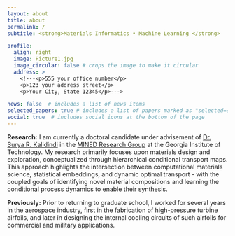 ```yaml
---
layout: about
title: about
permalink: /
subtitle: <strong>Materials Informatics • Machine Learning </strong>

profile:
  align: right
  image: Picture1.jpg
  image_circular: false # crops the image to make it circular
  address: >
    <!---<p>555 your office number</p>
    <p>123 your address street</p>
    <p>Your City, State 12345</p>--->

news: false  # includes a list of news items
selected_papers: true # includes a list of papers marked as "selected={true}"
social: true  # includes social icons at the bottom of the page
---
```


**Research:** I am currently a doctoral candidate under advisement of [Dr. Surya R. Kalidindi](https://www.me.gatech.edu/faculty/kalidindi) in the [MINED Research Group](https://mined.gatech.edu/) at the Georgia Institute of Technology. My research primarily focuses upon materials design and exploration, conceptualized through hierarchical conditional transport maps. This approach highlights the intersection between computational materials science, statistical embeddings, and dynamic optimal transport - with the coupled goals of identifying novel material compositions and learning the conditional process dynamics to enable their synthesis.

**Previously:** Prior to returning to graduate school, I worked for several years in the aerospace industry, first in the fabrication of high-pressure turbine airfoils, and later in designing the internal cooling circuits of such airfoils for commercial and military applications.
